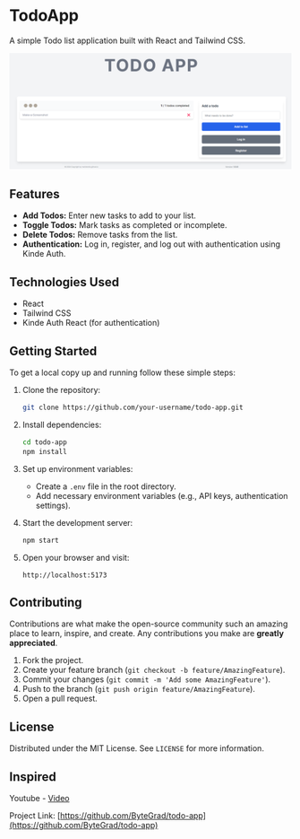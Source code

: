 # TodoApp

A simple Todo list application built with React and Tailwind CSS.

![TodoApp Preview](https://raw.githubusercontent.com/mariokreitz/TODO-APP/main/src/assets/todo_app.png)

## Features

- **Add Todos:** Enter new tasks to add to your list.
- **Toggle Todos:** Mark tasks as completed or incomplete.
- **Delete Todos:** Remove tasks from the list.
- **Authentication:** Log in, register, and log out with authentication using Kinde Auth.

## Technologies Used

- React
- Tailwind CSS
- Kinde Auth React (for authentication)

## Getting Started

To get a local copy up and running follow these simple steps:

1. Clone the repository:
   ```sh
   git clone https://github.com/your-username/todo-app.git
   ```
   
2. Install dependencies:
   ```sh
   cd todo-app
   npm install
   ```
   
3. Set up environment variables:
   - Create a `.env` file in the root directory.
   - Add necessary environment variables (e.g., API keys, authentication settings).

4. Start the development server:
   ```sh
   npm start
   ```

5. Open your browser and visit:
   ```url
   http://localhost:5173
   ```

## Contributing

Contributions are what make the open-source community such an amazing place to learn, inspire, and create. Any contributions you make are **greatly appreciated**.

1. Fork the project.
2. Create your feature branch (`git checkout -b feature/AmazingFeature`).
3. Commit your changes (`git commit -m 'Add some AmazingFeature'`).
4. Push to the branch (`git push origin feature/AmazingFeature`).
5. Open a pull request.

## License

Distributed under the MIT License. See `LICENSE` for more information.

## Inspired

Youtube - [Video](https://youtu.be/J3aFEqouK44?si=z1URP8HpDaOkpTT3)

Project Link: [https://github.com/ByteGrad/todo-app](https://github.com/ByteGrad/todo-app)
